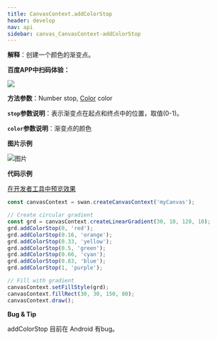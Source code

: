```yaml
---
title: CanvasContext.addColorStop
header: develop
nav: api
sidebar: canvas_CanvasContext-addColorStop
---
```


 


**解释**：创建一个颜色的渐变点。

**百度APP中扫码体验：**

<img src="https://b.bdstatic.com/miniapp/assets/images/doc_demo/pages_createCanvasContext.png"  class="demo-qrcode-image" />

**方法参数**：Number stop, [Color](/develop/api/canvas_color/) color

**`stop`参数说明**：表示渐变点在起点和终点中的位置，取值(0-1)。

**`color`参数说明**：渐变点的颜色

**图片示例**

![图片](../../../../img/api/canvas/addColorStop.png)

**代码示例**

<a href="swanide://fragment/227ecd832540ade6fe14c8ed77b817451573720334982" title="在开发者工具中预览效果" target="_self">在开发者工具中预览效果</a>

```js
const canvasContext = swan.createCanvasContext('myCanvas');

// Create circular gradient
const grd = canvasContext.createLinearGradient(30, 10, 120, 10);
grd.addColorStop(0, 'red');
grd.addColorStop(0.16, 'orange');
grd.addColorStop(0.33, 'yellow');
grd.addColorStop(0.5, 'green');
grd.addColorStop(0.66, 'cyan');
grd.addColorStop(0.83, 'blue');
grd.addColorStop(1, 'purple');

// Fill with gradient
canvasContext.setFillStyle(grd);
canvasContext.fillRect(30, 30, 150, 80);
canvasContext.draw();
```




 **Bug & Tip**

addColorStop 目前在 Android 有bug。

